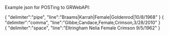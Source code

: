 
Example json for POSTing to GRWebAPI:

{ "delimiter":"pipe", "line":"Braams|Karrah|Female|Goldenrod|10/8/1968" }
{ "delimiter":"comma", "line":"Gibbe,Candace,Female,Crimson,3/28/2010" }   
{ "delimiter":"space", "line":"Eltringham Nelia Female Crimson 9/5/1962" }   
